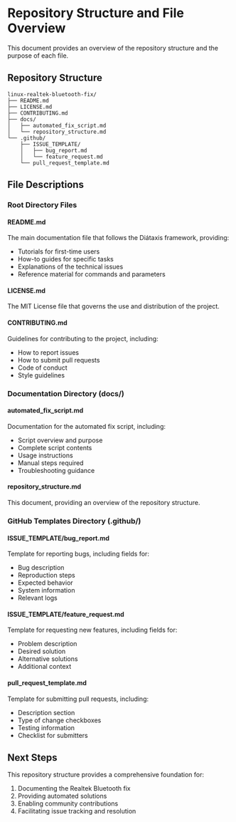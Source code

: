 # Repository Structure and File Overview

This document provides an overview of the repository structure and the purpose of each file.

## Repository Structure

```
linux-realtek-bluetooth-fix/
├── README.md
├── LICENSE.md
├── CONTRIBUTING.md
├── docs/
│   ├── automated_fix_script.md
│   └── repository_structure.md
└── .github/
    ├── ISSUE_TEMPLATE/
    │   ├── bug_report.md
    │   └── feature_request.md
    └── pull_request_template.md
```

## File Descriptions

### Root Directory Files

#### README.md
The main documentation file that follows the Diátaxis framework, providing:
- Tutorials for first-time users
- How-to guides for specific tasks
- Explanations of the technical issues
- Reference material for commands and parameters

#### LICENSE.md
The MIT License file that governs the use and distribution of the project.

#### CONTRIBUTING.md
Guidelines for contributing to the project, including:
- How to report issues
- How to submit pull requests
- Code of conduct
- Style guidelines

### Documentation Directory (docs/)

#### automated_fix_script.md
Documentation for the automated fix script, including:
- Script overview and purpose
- Complete script contents
- Usage instructions
- Manual steps required
- Troubleshooting guidance

#### repository_structure.md
This document, providing an overview of the repository structure.

### GitHub Templates Directory (.github/)

#### ISSUE_TEMPLATE/bug_report.md
Template for reporting bugs, including fields for:
- Bug description
- Reproduction steps
- Expected behavior
- System information
- Relevant logs

#### ISSUE_TEMPLATE/feature_request.md
Template for requesting new features, including fields for:
- Problem description
- Desired solution
- Alternative solutions
- Additional context

#### pull_request_template.md
Template for submitting pull requests, including:
- Description section
- Type of change checkboxes
- Testing information
- Checklist for submitters

## Next Steps

This repository structure provides a comprehensive foundation for:
1. Documenting the Realtek Bluetooth fix
2. Providing automated solutions
3. Enabling community contributions
4. Facilitating issue tracking and resolution